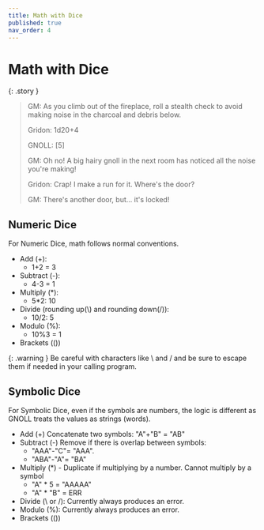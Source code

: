 ```yaml
---
title: Math with Dice
published: true
nav_order: 4
---
```


# Math with Dice

{: .story }   
>   GM: As you climb out of the fireplace, roll a stealth check to avoid making noise in the charcoal and debris below.
>
>   Gridon: 1d20+4
>
>   GNOLL: [5]
>
>   GM: Oh no! A big hairy gnoll in the next room has noticed all the noise you're making!
>
>   Gridon: Crap! I make a run for it. Where's the door?
>
>   GM: There's another door, but... it's locked!

## Numeric Dice
For Numeric Dice, math follows normal conventions.
 - Add (+): 
   - 1+2 = 3
 - Subtract (-): 
   - 4-3 = 1
 - Multiply (*): 
   - 5*2: 10
 - Divide (rounding up(\\) and rounding down(/)): 
   - 10/2: 5
 - Modulo (%): 
   - 10%3 = 1
 - Brackets (())

{: .warning }
Be careful with characters like \ and / and be sure to escape them if needed in your calling program.

## Symbolic Dice
For Symbolic Dice, even if the symbols are numbers, the logic is different as GNOLL treats the values as strings (words).

- Add (+) Concatenate two symbols: "A"+"B" = "AB"
- Subtract (-) Remove if there is overlap between symbols: 
   - "AAA"-"C"= "AAA".  
   - "ABA"-"A"= "BA"
- Multiply (*) - Duplicate if multiplying by a number. Cannot multiply by a symbol
   - "A" * 5 = "AAAAA"
   - "A" * "B" = ERR
- Divide (\\ or /): Currently always produces an error.
- Modulo (%): Currently always produces an error.
- Brackets (())

  

   
